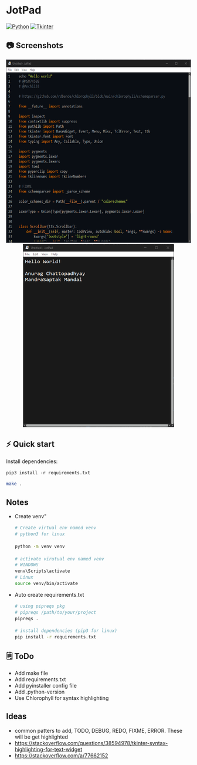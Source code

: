 # JotPad

[![Python](https://img.shields.io/badge/Python-3776AB?style=for-the-badge&logo=python&logoColor=white)](https://www.python.org/)
[![Tkinter](https://img.shields.io/badge/Tkinter-4B8BBE?style=for-the-badge&logo=tkinter&logoColor=white)](https://docs.python.org/3/library/tkinter.html)

## 📷 Screenshots

<!-- ![dark_mode](./screenshots/screenshot1.png) -->
<!-- ![syntax_mode](./screenshots/screenshot2.png) -->

<p align="center">
    <img height="500" src="./screenshots/screenshot2.png">
    <img height="500" src="./screenshots/screenshot1.png">
</p>

## ⚡️ Quick start

Install dependencies:

```python
pip3 install -r requirements.txt
```

```bash
make .
```

## Notes

- Create venv"

    ```bash
    # Create virtual env named venv
    # python3 for linux

    python -m venv venv

    # activate virutual env named venv
    # WINDOWS
    venv\Scripts\activate
    # Linux
    source venv/bin/activate
    ```

- Auto create requirements.txt

    ```bash
    # using pipreqs pkg
    # pipreqs /path/to/your/project
    pipreqs .

    # install dependencies (pip3 for linux)
    pip install -r requirements.txt
    ```

## 🗒️ ToDo

- Add make file
- Add requirements.txt
- Add pyinstaller config file
- Add .python-version
- Use Chlorophyll for syntax highlighting

## Ideas

- common patters to add, TODO, DEBUG, REDO, FIXME, ERROR. These will be get highlighted
- <https://stackoverflow.com/questions/38594978/tkinter-syntax-highlighting-for-text-widget>
- <https://stackoverflow.com/a/77662152>

